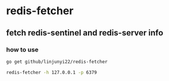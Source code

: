 # redis-fetcher 
## fetch redis-sentinel and redis-server info

### how to use
```bash
go get github/linjunyi22/redis-fetcher
```

```bash
redis-fetcher -h 127.0.0.1 -p 6379
```
